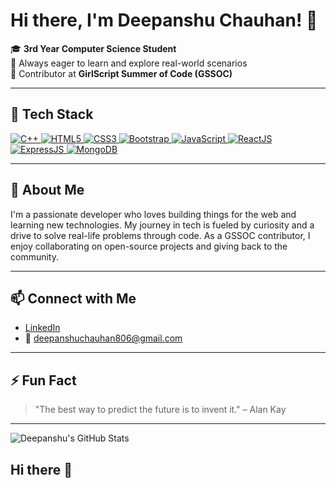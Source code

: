 # Hi there, I'm Deepanshu Chauhan! 👋

🎓 **3rd Year Computer Science Student**  
🌱 Always eager to learn and explore real-world scenarios  
🤝 Contributor at **GirlScript Summer of Code (GSSOC)**

---

## 🚀 Tech Stack

<p align="left">
  <a href="https://cplusplus.com/" target="_blank">
    <img src="https://img.shields.io/badge/C++-00599C?style=for-the-badge&logo=cplusplus&logoColor=white" alt="C++"/>
  </a>
  <a href="https://developer.mozilla.org/en-US/docs/Web/HTML" target="_blank">
    <img src="https://img.shields.io/badge/HTML5-E34F26?style=for-the-badge&logo=html5&logoColor=white" alt="HTML5"/>
  </a>
  <a href="https://developer.mozilla.org/en-US/docs/Web/CSS" target="_blank">
    <img src="https://img.shields.io/badge/CSS3-1572B6?style=for-the-badge&logo=css3&logoColor=white" alt="CSS3"/>
  </a>
  <a href="https://getbootstrap.com/" target="_blank">
    <img src="https://img.shields.io/badge/Bootstrap-563D7C?style=for-the-badge&logo=bootstrap&logoColor=white" alt="Bootstrap"/>
  </a>
  <a href="https://www.javascript.com/" target="_blank">
    <img src="https://img.shields.io/badge/JavaScript-F7DF1E?style=for-the-badge&logo=javascript&logoColor=black" alt="JavaScript"/>
  </a>
  <a href="https://react.dev/" target="_blank">
    <img src="https://img.shields.io/badge/React-20232A?style=for-the-badge&logo=react&logoColor=61DAFB" alt="ReactJS"/>
  </a>
  <a href="https://expressjs.com/" target="_blank">
    <img src="https://img.shields.io/badge/Express.js-000000?style=for-the-badge&logo=express&logoColor=white" alt="ExpressJS"/>
  </a>
  <a href="https://www.mongodb.com/" target="_blank">
    <img src="https://img.shields.io/badge/MongoDB-4EA94B?style=for-the-badge&logo=mongodb&logoColor=white" alt="MongoDB"/>
  </a>
</p>

---

## 🌟 About Me

I'm a passionate developer who loves building things for the web and learning new technologies. My journey in tech is fueled by curiosity and a drive to solve real-life problems through code. As a GSSOC contributor, I enjoy collaborating on open-source projects and giving back to the community.

---

## 📫 Connect with Me

- [LinkedIn](https://www.linkedin.com/in/deepanshu-chauhan-89231a297)
- 📧 deepanshuchauhan806@gmail.com

---

## ⚡ Fun Fact

> "The best way to predict the future is to invent it." – Alan Kay

---

![Deepanshu's GitHub Stats](https://github-readme-stats.vercel.app/api?username=DeepanshuT25&show_icons=true&theme=radical)
## Hi there 👋

<!--
**DeepanshuT25/DeepanshuT25** is a ✨ _special_ ✨ repository because its `README.md` (this file) appears on your GitHub profile.

Here are some ideas to get you started:

- 🔭 I’m currently working on ...
- 🌱 I’m currently learning ...
- 👯 I’m looking to collaborate on ...
- 🤔 I’m looking for help with ...
- 💬 Ask me about ...
- 📫 How to reach me: ...
- 😄 Pronouns: ...
- ⚡ Fun fact: ...
-->
